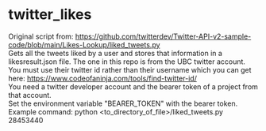 # twitter_likes
Original script from: https://github.com/twitterdev/Twitter-API-v2-sample-code/blob/main/Likes-Lookup/liked_tweets.py
\
Gets all the tweets liked by a user and stores that information in a likesresult.json file. The one in this repo is from the UBC twitter account.\
You must use their twitter id rather than their username which you can get here: https://www.codeofaninja.com/tools/find-twitter-id/
\
You need a twitter developer account and the bearer token of a project from that account.\
Set the environment variable "BEARER_TOKEN" with the bearer token.\
Example command: python <to_directory_of_file>/liked_tweets.py 28453440
